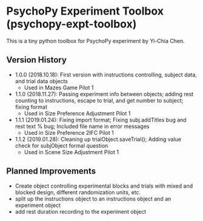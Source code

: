 # PsychoPy Experiment Toolbox (psychopy-expt-toolbox)

This is a tiny python toolbox for PsychoPy experiment by Yi-Chia Chen.

## Version History
- 1.0.0 (2018.10.18): First version with instructions controlling, subject data, and trial data objects
  - Used in Mazes Game Pilot 1
- 1.1.0 (2018.11.27): Passing experiment info between objects;
                      adding rest counting to instructions, escape to trial, and get number to subject;
                      fixing format
  - Used in Size Preference Adjustment Pilot 1
- 1.1.1 (2019.01.24): Fixing import format;
                     Fixing subj.addTitles bug and rest text % bug;
                     Included file name in error messages
  - Used in Size Preference 2IFC Pilot 1
- 1.1.2 (2019.01.28): Cleaning up trialObject.saveTrial();
                      Adding value check for subjObject formal question
  - Used in Scene Size Adjustment Pilot 1

## Planned Improvements
- Create object controlling experimental blocks and trials with mixed and blocked design, different randomization units, etc.
- split up the instructions object to an instructions object and an experiment object
- add rest duration recording to the experiment object

